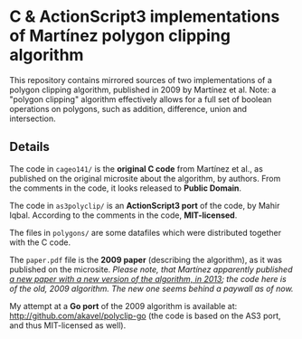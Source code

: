 # C & ActionScript3 implementations of Martínez polygon clipping algorithm

This repository contains mirrored sources of two implementations
of a polygon clipping algorithm, published in 2009 by Martínez et al.
Note: a "polygon clipping" algorithm effectively allows for a full
set of boolean operations on polygons, such as addition, difference,
union and intersection.

## Details

The code in `cageo141/` is the **original C code** from
Martínez et al., as published on the original microsite about the 
algorithm, by authors. From the comments in the code, it looks 
released to **Public Domain**.

The code in `as3polyclip/` is an **ActionScript3 port** of the code,
by Mahir Iqbal. According to the comments in the code,
**MIT-licensed**.

The files in `polygons/` are some datafiles which were distributed
together with the C code.

The `paper.pdf` file is the **2009 paper** (describing the algorithm),
as it was published on the microsite. *Please note, that Martínez
apparently published [a new paper with a new version of the 
algorithm, in 2013](http://www.sciencedirect.com/science/article/pii/S0965997813000379);
the code here is of the old, 2009 algorithm. The new one seems
behind a paywall as of now.*

My attempt at a **Go port** of the 2009 algorithm is available at:
http://github.com/akavel/polyclip-go (the code is based on the AS3
port, and thus MIT-licensed as well).
